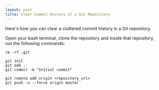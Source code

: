 ```yaml
---
layout: post
title: Clear Commit History of a Git Repository
---
```


Here's how you can clear a cluttered commit history in a Git repository.

Open your bash terminal, clone the repository and inside that repository, run the following commands:

```
rm -rf .git
	
git init
git add .
git commit -m "Initial commit"

git remote add origin <repository_url>
git push -u --force origin master
```